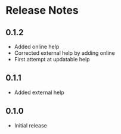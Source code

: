 # Release Notes

## 0.1.2

* Added online help
* Corrected external help by adding online
* First attempt at updatable help

## 0.1.1

* Added external help

## 0.1.0

* Initial release